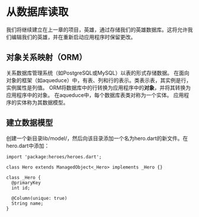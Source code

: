 # 从数据库读取
我们将继续建立在上一章的项目，英雄，通过存储我们的英雄数据库。这将允许我们编辑我们的英雄，并在重新启动应用程序时保留更改。

## 对象关系映射（ORM）
关系数据库管理系统（如PostgreSQL或MySQL）以表的形式存储数据。
在面向对象的框架（如aqueduce）中，有表、列和行的表示。类表示表，其实例是行，实例属性是列值。
ORM将数据库中的行转换为应用程序中的**对象**，并将其转换为应用程序中的对象。
在aqueduce中，每个数据库表类对称为一个实体。
应用程序的实体称为其数据模型。

## 建立数据模型
创建一个新目录lib/model/，然后向该目录添加一个名为hero.dart的新文件。在hero.dart中添加：
```
import 'package:heroes/heroes.dart';

class Hero extends ManagedObject<_Hero> implements _Hero {}

class _Hero {
  @primaryKey
  int id;

  @Column(unique: true)
  String name;
}
```










